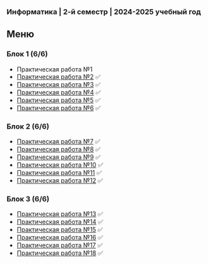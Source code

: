 ### Информатика | 2-й семестр | 2024-2025 учебный год

## Меню

### Блок 1 (6/6)
- Практическая работа №1
- [Практическая работа №2](https://github.com/RealJungleBird/Tasks/blob/main/Информатика/Блок%201/Практическая%20работа%20№2.pdf) :white_check_mark:
- [Практическая работа №3](https://github.com/RealJungleBird/Tasks/blob/main/Информатика/Блок%201/Практическая%20работа%20№3.pdf) :white_check_mark:
- [Практическая работа №4](https://github.com/RealJungleBird/Tasks/blob/main/Информатика/Блок%201/Практическая%20работа%20№4.pdf) :white_check_mark:
- [Практическая работа №5](https://github.com/RealJungleBird/Tasks/blob/main/Информатика/Блок%201/Практическая%20работа%20№5.pdf) :white_check_mark:
- [Практическая работа №6](https://github.com/RealJungleBird/Tasks/blob/main/Информатика/Блок%201/Практическая%20работа%20№6.pdf) :white_check_mark:

### Блок 2 (6/6)
- [Практическая работа №7](https://github.com/RealJungleBird/Tasks/blob/main/Информатика/Блок%202/Практическая%20работа%20№7.pdf) :white_check_mark:
- [Практическая работа №8](https://github.com/RealJungleBird/Tasks/blob/main/Информатика/Блок%202/Практическая%20работа%20№8.pdf) :white_check_mark:
- [Практическая работа №9](https://github.com/RealJungleBird/Tasks/blob/main/Информатика/Блок%202/Практическая%20работа%20№9.pdf) :white_check_mark:
- [Практическая работа №10](https://github.com/RealJungleBird/Tasks/blob/main/Информатика/Блок%202/Практическая%20работа%20№10.pdf) :white_check_mark:
- [Практическая работа №11](https://github.com/RealJungleBird/Tasks/blob/main/Информатика/Блок%202/Практическая%20работа%20№11.pdf) :white_check_mark:
- [Практическая работа №12](https://github.com/RealJungleBird/Tasks/blob/main/Информатика/Блок%202/Практическая%20работа%20№12.pdf) :white_check_mark:

### Блок 3 (6/6)
- [Практическая работа №13](https://github.com/RealJungleBird/Tasks/blob/main/Информатика/Блок%203/Практическая%20работа%20№13.pdf) :white_check_mark:
- [Практическая работа №14](https://github.com/RealJungleBird/Tasks/blob/main/Информатика/Блок%203/Практическая%20работа%20№14.pdf) :white_check_mark:
- [Практическая работа №15](https://github.com/RealJungleBird/Tasks/blob/main/Информатика/Блок%203/Практическая%20работа%20№15.pdf) :white_check_mark:
- [Практическая работа №16](https://github.com/RealJungleBird/Tasks/blob/main/Информатика/Блок%203/Практическая%20работа%20№16.pdf) :white_check_mark:
- [Практическая работа №17](https://github.com/RealJungleBird/Tasks/blob/main/Информатика/Блок%203/Практическая%20работа%20№17.pdf) :white_check_mark:
- [Практическая работа №18](https://github.com/RealJungleBird/Tasks/blob/main/Информатика/Блок%203/Практическая%20работа%20№18.pdf) :white_check_mark:
